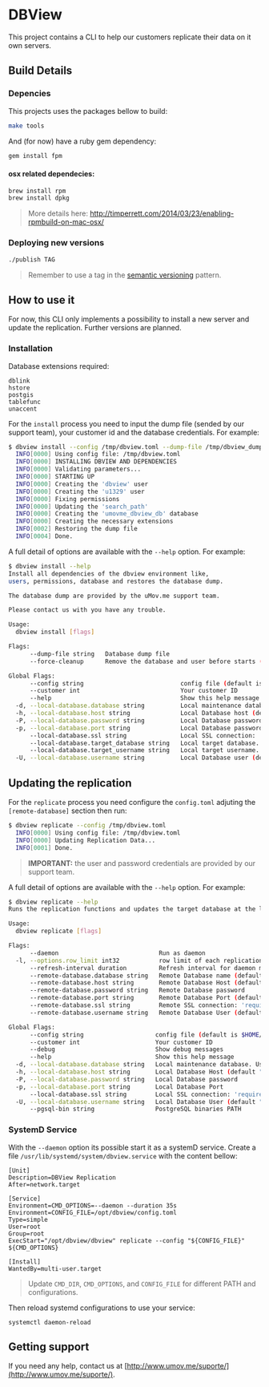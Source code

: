 # DBView

This project contains a CLI to help our customers replicate their data on it own servers.

## Build Details

### Depencies

This projects uses the packages bellow to build:

```bash
make tools
```

And (for now) have a ruby gem dependency:

```bash
gem install fpm
```

#### osx related dependecies:

```bash
brew install rpm
brew install dpkg
```
> More details here: http://timperrett.com/2014/03/23/enabling-rpmbuild-on-mac-osx/

### Deploying new versions

```bash
./publish TAG
```
> Remember to use a tag in the [semantic versioning](http://semver.org/) pattern.

## How to use it

For now, this CLI only implements a possibility to install a new server and update the replication. Further versions are planned.

### Installation

Database extensions required:
```
dblink
hstore
postgis
tablefunc
unaccent
```

For the `install` process you need to input the dump file (sended by our support team), your customer id and the database credentials. For example:

```bash 
$ dbview install --config /tmp/dbview.toml --dump-file /tmp/dbview_dump_customer_1329_20170131.pgbkp
  INFO[0000] Using config file: /tmp/dbview.toml
  INFO[0000] INSTALLING DBVIEW AND DEPENDENCIES
  INFO[0000] Validating parameters...
  INFO[0000] STARTING UP
  INFO[0000] Creating the 'dbview' user
  INFO[0000] Creating the 'u1329' user
  INFO[0000] Fixing permissions
  INFO[0000] Updating the 'search_path'
  INFO[0000] Creating the 'umovme_dbview_db' database
  INFO[0000] Creating the necessary extensions
  INFO[0002] Restoring the dump file
  INFO[0004] Done.
```

A full detail of options are available with the `--help` option. For example:

```bash
$ dbview install --help
Install all dependencies of the dbview environment like,
users, permissions, database and restores the database dump.

The database dump are provided by the uMov.me support team.

Please contact us with you have any trouble.

Usage:
  dbview install [flags]

Flags:
      --dump-file string   Database dump file
      --force-cleanup      Remove the database and user before starts (DANGER)

Global Flags:
      --config string                           config file (default is $HOME/.dbview.yaml)
      --customer int                            Your customer ID
      --help                                    Show this help message
  -d, --local-database.database string          Local maintenance database. Used for administrative tasks. (default "postgres")
  -h, --local-database.host string              Local Database host (default "127.0.0.1")
  -P, --local-database.password string          Local Database password
  -p, --local-database.port string              Local Database password
      --local-database.ssl string               Local SSL connection: 'require', 'verify-full', 'verify-ca', and 'disable' supported (default "disable")
      --local-database.target_database string   Local target database. (default "umovme_dbview_db")
      --local-database.target_username string   Local target username. (default "dbview")
  -U, --local-database.username string          Local Database user (default "postgres")
```

## Updating the replication


For the `replicate` process you need configure the `config.toml` adjuting the `[remote-database]` section then run:

```bash 
$ dbview replicate --config /tmp/dbview.toml
  INFO[0000] Using config file: /tmp/dbview.toml
  INFO[0000] Updating Replication Data...
  INFO[0001] Done.
```
> **IMPORTANT:** the user and password credentials are provided by our support team.

A full detail of options are available with the `--help` option. For example:

```bash
$ dbview replicate --help
Runs the replication functions and updates the target database at the latest version

Usage:
  dbview replicate [flags]

Flags:
      --daemon                            Run as daemon
  -l, --options.row_limit int32           row limit of each replication action (default 100)
      --refresh-interval duration         Refresh interval for daemon mode (default 30s)
      --remote-database.database string   Remote Database name (default "prod_umov_dbview")
      --remote-database.host string       Remote Database Host (default "dbview.umov.me")
      --remote-database.password string   Remote Database password
      --remote-database.port string       Remote Database Port (default "9999")
      --remote-database.ssl string        Remote SSL connection: 'require', 'verify-full', 'verify-ca', and 'disable' supported (default "disable")
      --remote-database.username string   Remote Database User (default "postgres")

Global Flags:
      --config string                    config file (default is $HOME/.dbview.yaml)
      --customer int                     Your customer ID
      --debug                            Show debug messages
      --help                             Show this help message
  -d, --local-database.database string   Local maintenance database. Used for administrative tasks. (default "postgres")
  -h, --local-database.host string       Local Database Host (default "127.0.0.1")
  -P, --local-database.password string   Local Database password
  -p, --local-database.port string       Local Database Port
      --local-database.ssl string        Local SSL connection: 'require', 'verify-full', 'verify-ca', and 'disable' supported (default "disable")
  -U, --local-database.username string   Local Database User (default "postgres")
      --pgsql-bin string                 PostgreSQL binaries PATH
```

### SystemD Service

With the `--daemon` option its possible start it as a systemD service. Create a file `/usr/lib/systemd/system/dbview.service` with the content bellow:

```
[Unit]
Description=DBView Replication
After=network.target

[Service]
Environment=CMD_OPTIONS=--daemon --duration 35s
Environment=CONFIG_FILE=/opt/dbview/config.toml
Type=simple
User=root
Group=root
ExecStart="/opt/dbview/dbview" replicate --config "${CONFIG_FILE}" ${CMD_OPTIONS}

[Install]
WantedBy=multi-user.target
```
> Update `CMD_DIR`, `CMD_OPTIONS`, and `CONFIG_FILE` for different PATH and configurations.

Then reload systemd configurations to use your service:

```
systemctl daemon-reload
```


## Getting support

If you need any help, contact us at [http://www.umov.me/suporte/](http://www.umov.me/suporte/).
